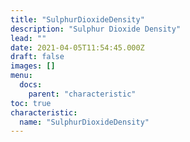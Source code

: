 ```yaml
---
title: "SulphurDioxideDensity"
description: "Sulphur Dioxide Density"
lead: ""
date: 2021-04-05T11:54:45.000Z
draft: false
images: []
menu:
  docs:
    parent: "characteristic"
toc: true
characteristic:
  name: "SulphurDioxideDensity"
---
```

